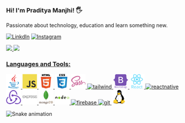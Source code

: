
### Hi! I'm Praditya Manjhi! 🖐️
Passionate about technology, education and learn something new.

[![LinkdIn](https://img.shields.io/badge/LinkedIn-0077B5?style=for-the-badge&logo=linkedin&logoColor=white)](https://www.linkedin.com/in/praditya-manjhi-0165a7211/)
[![Instagram](https://img.shields.io/badge/Instagram-E4405F?style=for-the-badge&logo=instagram&logoColor=white)](https://www.instagram.com/i_am_praditya/)

<div align="left">
  <a href="https://github.com/thunder-source">
  <img height="180em" src="https://github-readme-stats.vercel.app/api?username=thunder-source&show_icons=true&theme=dark&include_all_commits=true&count_private=true"/>
  <img height="180em" src="https://github-readme-stats.vercel.app/api/top-langs/?username=thunder-source&layout=compact&langs_count=7&theme=dark"/>
</div>
 <div align="left">
    <h3 align="left">Languages and Tools:</h3>
    <p align="left">
      <a href="https://www.java.com" target="_blank" rel="noreferrer">
        <img
          src="https://raw.githubusercontent.com/devicons/devicon/master/icons/java/java-original.svg"
          alt="java"
          width="40"
          height="40"
        />
      </a>
      <a
        href="https://developer.mozilla.org/en-US/docs/Web/JavaScript"
        target="_blank"
        rel="noreferrer"
      >
        <img
          src="https://raw.githubusercontent.com/devicons/devicon/master/icons/javascript/javascript-original.svg"
          alt="javascript"
          width="40"
          height="40"
        />
      </a>
      <a href="https://www.w3.org/html/" target="_blank" rel="noreferrer">
        <img
          src="https://raw.githubusercontent.com/devicons/devicon/master/icons/html5/html5-original-wordmark.svg"
          alt="html5"
          width="40"
          height="40"
        />
      </a>
      <a href="https://www.w3schools.com/css/" target="_blank" rel="noreferrer">
        <img
          src="https://raw.githubusercontent.com/devicons/devicon/master/icons/css3/css3-original-wordmark.svg"
          alt="css3"
          width="40"
          height="40"
        />
      </a>
      <a href="https://sass-lang.com" target="_blank" rel="noreferrer">
        <img
          src="https://raw.githubusercontent.com/devicons/devicon/master/icons/sass/sass-original.svg"
          alt="sass"
          width="40"
          height="40"
        />
      </a>
      <a href="https://tailwindcss.com/" target="_blank" rel="noreferrer">
        <img
          src="https://www.vectorlogo.zone/logos/tailwindcss/tailwindcss-icon.svg"
          alt="tailwind"
          width="40"
          height="40"
        />
      </a>
      <a href="https://getbootstrap.com" target="_blank" rel="noreferrer">
        <img
          src="https://raw.githubusercontent.com/devicons/devicon/master/icons/bootstrap/bootstrap-plain-wordmark.svg"
          alt="bootstrap"
          width="40"
          height="40"
        />
      </a>
      <a href="https://reactjs.org/" target="_blank" rel="noreferrer">
        <img
          src="https://raw.githubusercontent.com/devicons/devicon/master/icons/react/react-original-wordmark.svg"
          alt="react"
          width="40"
          height="40"
        />
      </a>
      <a href="https://reactnative.dev/" target="_blank" rel="noreferrer">
        <img
          src="https://reactnative.dev/img/header_logo.svg"
          alt="reactnative"
          width="40"
          height="40"
        />
      </a>
      <a href="https://redux.js.org" target="_blank" rel="noreferrer">
        <img
          src="https://raw.githubusercontent.com/devicons/devicon/master/icons/redux/redux-original.svg"
          alt="redux"
          width="40"
          height="40"
        />
      </a>
      <a href="https://expressjs.com" target="_blank" rel="noreferrer">
        <img
          src="https://raw.githubusercontent.com/devicons/devicon/master/icons/express/express-original-wordmark.svg"
          alt="express"
          width="40"
          height="40"
        />
      </a>
      <a href="https://www.mongodb.com/" target="_blank" rel="noreferrer">
        <img
          src="https://raw.githubusercontent.com/devicons/devicon/master/icons/mongodb/mongodb-original-wordmark.svg"
          alt="mongodb"
          width="40"
          height="40"
        />
      </a>
      <a href="https://nodejs.org" target="_blank" rel="noreferrer">
        <img
          src="https://raw.githubusercontent.com/devicons/devicon/master/icons/nodejs/nodejs-original-wordmark.svg"
          alt="nodejs"
          width="40"
          height="40"
        />
      </a>
      <a href="https://firebase.google.com/" target="_blank" rel="noreferrer">
        <img
          src="https://www.vectorlogo.zone/logos/firebase/firebase-icon.svg"
          alt="firebase"
          width="40"
          height="40"
        />
      </a>
      <a href="https://git-scm.com/" target="_blank" rel="noreferrer">
        <img
          src="https://www.vectorlogo.zone/logos/git-scm/git-scm-icon.svg"
          alt="git"
          width="40"
          height="40"
        />
      </a>
      <a href="https://www.linux.org/" target="_blank" rel="noreferrer">
        <img
          src="https://raw.githubusercontent.com/devicons/devicon/master/icons/linux/linux-original.svg"
          alt="linux"
          width="40"
          height="40"
        />
      </a>
    </p>
  
  ![Snake animation](https://github.com/thunder-source/thunder-source/blob/output/github-contribution-grid-snake.svg)
  
</div>
